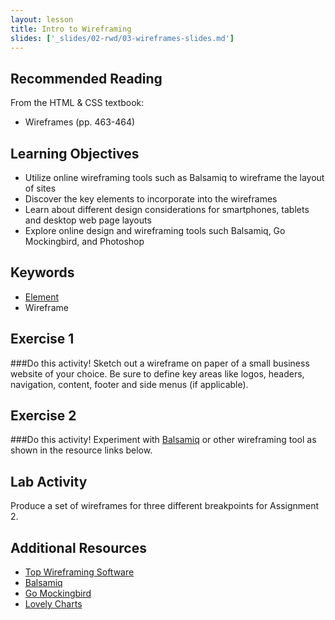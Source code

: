 ```yaml
---
layout: lesson
title: Intro to Wireframing
slides: ['_slides/02-rwd/03-wireframes-slides.md']
---
```

## Recommended Reading

From the HTML & CSS textbook:

- Wireframes (pp. 463-464)

## Learning Objectives


- Utilize online wireframing tools such as Balsamiq to wireframe the layout of sites
- Discover the key elements to incorporate into the wireframes
- Learn about different design considerations for smartphones, tablets and desktop web page layouts
- Explore online design and wireframing tools such Balsamiq, Go Mockingbird, and Photoshop


## Keywords

- [Element](https://developer.mozilla.org/en/docs/Web/HTML/Element)
- Wireframe



## Exercise 1

###Do this activity!
Sketch out a wireframe on paper of a small business website of your choice. Be sure to define key areas like logos, headers, navigation, content, footer and side menus (if applicable).


## Exercise 2

###Do this activity!
Experiment with [Balsamiq](http://www.balsamiq.com) or other wireframing tool as shown in the resource links below.



## Lab Activity

Produce a set of wireframes for three different breakpoints for Assignment 2.

## Additional Resources
- [Top Wireframing Software](http://www.creativebloq.com/wireframes/top-wireframing-tools-11121302)
- [Balsamiq](http://www.balsamiq.com)
- [Go Mockingbird](http://www.gomockingbird.com)
- [Lovely Charts](http://lovelycharts.com)
